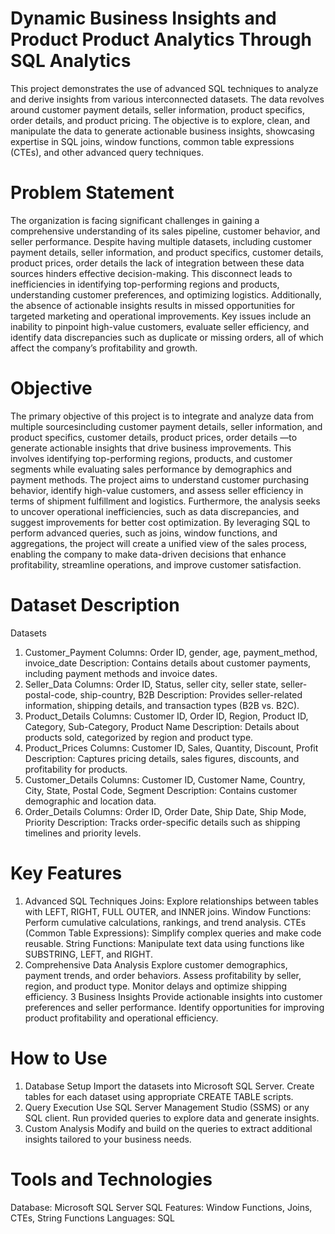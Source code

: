 # Dynamic Business Insights and Product Product Analytics Through SQL Analytics

This project demonstrates the use of advanced SQL techniques to analyze and derive insights from various interconnected datasets. The data revolves around customer payment details, seller information, product specifics, order details, and product pricing. The objective is to explore, clean, and manipulate the data to generate actionable business insights, showcasing expertise in SQL joins, window functions, common table expressions (CTEs), and other advanced query techniques.

# Problem Statement
The organization is facing significant challenges in gaining a comprehensive understanding of its sales pipeline, customer behavior, and seller performance. Despite having multiple datasets, including customer payment details, seller information, and product specifics, customer details, product prices, order details the lack of integration between these data sources hinders effective decision-making. This disconnect leads to inefficiencies in identifying top-performing regions and products, understanding customer preferences, and optimizing logistics. Additionally, the absence of actionable insights results in missed opportunities for targeted marketing and operational improvements. Key issues include an inability to pinpoint high-value customers, evaluate seller efficiency, and identify data discrepancies such as duplicate or missing orders, all of which affect the company’s profitability and growth.
# Objective
The primary objective of this project is to integrate and analyze data from multiple sourcesincluding customer payment details, seller information, and product specifics, customer details, product prices, order details —to generate actionable insights that drive business improvements. This involves identifying top-performing regions, products, and customer segments while evaluating sales performance by demographics and payment methods. The project aims to understand customer purchasing behavior, identify high-value customers, and assess seller efficiency in terms of shipment fulfillment and logistics. Furthermore, the analysis seeks to uncover operational inefficiencies, such as data discrepancies, and suggest improvements for better cost optimization. By leveraging SQL to perform advanced queries, such as joins, window functions, and aggregations, the project will create a unified view of the sales process, enabling the company to make data-driven decisions that enhance profitability, streamline operations, and improve customer satisfaction.

# Dataset Description
Datasets
1. Customer_Payment
Columns: Order ID, gender, age, payment_method, invoice_date
Description: Contains details about customer payments, including payment methods and invoice dates.
2. Seller_Data
Columns: Order ID, Status, seller city, seller state, seller-postal-code, ship-country, B2B
Description: Provides seller-related information, shipping details, and transaction types (B2B vs. B2C).
3. Product_Details
Columns: Customer ID, Order ID, Region, Product ID, Category, Sub-Category, Product Name
Description: Details about products sold, categorized by region and product type.
4. Product_Prices
Columns: Customer ID, Sales, Quantity, Discount, Profit
Description: Captures pricing details, sales figures, discounts, and profitability for products.
5. Customer_Details
Columns: Customer ID, Customer Name, Country, City, State, Postal Code, Segment
Description: Contains customer demographic and location data.
6. Order_Details
Columns: Order ID, Order Date, Ship Date, Ship Mode, Priority
Description: Tracks order-specific details such as shipping timelines and priority levels.

# Key Features
1. Advanced SQL Techniques
Joins: Explore relationships between tables with LEFT, RIGHT, FULL OUTER, and INNER joins.
Window Functions: Perform cumulative calculations, rankings, and trend analysis.
CTEs (Common Table Expressions): Simplify complex queries and make code reusable.
String Functions: Manipulate text data using functions like SUBSTRING, LEFT, and RIGHT.
2. Comprehensive Data Analysis
Explore customer demographics, payment trends, and order behaviors.
Assess profitability by seller, region, and product type.
Monitor delays and optimize shipping efficiency.
3 Business Insights
Provide actionable insights into customer preferences and seller performance.
Identify opportunities for improving product profitability and operational efficiency.

# How to Use
1. Database Setup
Import the datasets into Microsoft SQL Server.
Create tables for each dataset using appropriate CREATE TABLE scripts.
2. Query Execution
Use SQL Server Management Studio (SSMS) or any SQL client.
Run provided queries to explore data and generate insights.
3. Custom Analysis
Modify and build on the queries to extract additional insights tailored to your business needs.

# Tools and Technologies
Database: Microsoft SQL Server
SQL Features: Window Functions, Joins, CTEs, String Functions
Languages: SQL
